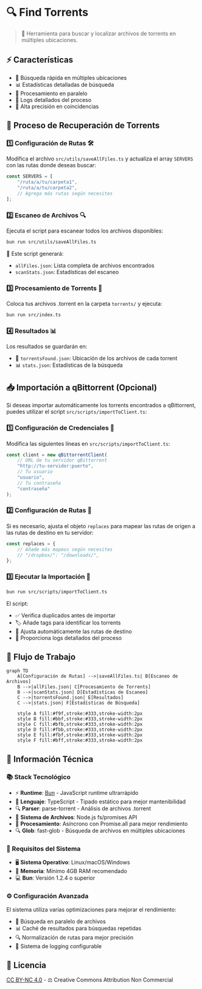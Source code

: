 # 🔍 Find Torrents

> 🎯 Herramienta para buscar y localizar archivos de torrents en múltiples ubicaciones.

## ⚡️ Características

- 🚀 Búsqueda rápida en múltiples ubicaciones
- 📊 Estadísticas detalladas de búsqueda
- 🔄 Procesamiento en paralelo
- 📝 Logs detallados del proceso
- 🎯 Alta precisión en coincidencias


## 🔄 Proceso de Recuperación de Torrents

### 1️⃣ Configuración de Rutas 🛠️

Modifica el archivo `src/utils/saveAllFiles.ts` y actualiza el array `SERVERS` con las rutas donde deseas buscar:

```typescript
const SERVERS = [
    "/ruta/a/tu/carpeta1",
    "/ruta/a/tu/carpeta2",
    // Agrega más rutas según necesites
];
```

### 2️⃣ Escaneo de Archivos 🔍

Ejecuta el script para escanear todos los archivos disponibles:

```bash
bun run src/utils/saveAllFiles.ts
```

📄 Este script generará:
- `allFiles.json`: Lista completa de archivos encontrados
- `scanStats.json`: Estadísticas del escaneo

### 3️⃣ Procesamiento de Torrents 🔄

Coloca tus archivos .torrent en la carpeta `torrents/` y ejecuta:

```bash
bun run src/index.ts
```

### 4️⃣ Resultados 📊

Los resultados se guardarán en:
- 📁 `torrentsFound.json`: Ubicación de los archivos de cada torrent
- 📊 `stats.json`: Estadísticas de la búsqueda

## 📥 Importación a qBittorrent (Opcional)

Si deseas importar automáticamente los torrents encontrados a qBittorrent, puedes utilizar el script `src/scripts/importToClient.ts`:

### 1️⃣ **Configuración de Credenciales** 🔑

Modifica las siguientes líneas en `src/scripts/importToClient.ts`:

```typescript
const client = new qBittorrentClient(
	// URL de tu servidor qBittorrent
	"http://tu-servidor:puerto",
	// Tu usuario
	"usuario",
	// Tu contraseña
	"contraseña"
);
```

### 2️⃣ **Configuración de Rutas** 📂

Si es necesario, ajusta el objeto `replaces` para mapear las rutas de origen a las rutas de destino en tu servidor:

```typescript
const replaces = {
	// Añade más mapeos según necesites
	// "/dropbox/": "/downloads/",
};
```

### 3️⃣ **Ejecutar la Importación** 🚀

```bash
bun run src/scripts/importToClient.ts
```

El script:
- ✅ Verifica duplicados antes de importar
- 🏷️ Añade tags para identificar los torrents
- 📁 Ajusta automáticamente las rutas de destino
- 📝 Proporciona logs detallados del proceso


## 🔄 Flujo de Trabajo

```mermaid
graph TD
    A[Configuración de Rutas] -->|saveAllFiles.ts| B[Escaneo de Archivos]
    B -->|allFiles.json| C[Procesamiento de Torrents]
    B -->|scanStats.json| D[Estadísticas de Escaneo]
    C -->|torrentsFound.json| E[Resultados]
    C -->|stats.json| F[Estadísticas de Búsqueda]

    style A fill:#f9f,stroke:#333,stroke-width:2px
    style B fill:#bbf,stroke:#333,stroke-width:2px
    style C fill:#bfb,stroke:#333,stroke-width:2px
    style D fill:#fbb,stroke:#333,stroke-width:2px
    style E fill:#fbf,stroke:#333,stroke-width:2px
    style F fill:#bff,stroke:#333,stroke-width:2px
```

## 🔧 Información Técnica

### 📚 Stack Tecnológico

- ⚡️ **Runtime**: [Bun](https://bun.sh) - JavaScript runtime ultrarrápido
- 🎯 **Lenguaje**: TypeScript - Tipado estático para mejor mantenibilidad
- 🔍 **Parser**: parse-torrent - Análisis de archivos .torrent
- 📁 **Sistema de Archivos**: Node.js fs/promises API
- 🔄 **Procesamiento**: Asíncrono con Promise.all para mejor rendimiento
- 🔍 **Glob**: fast-glob - Búsqueda de archivos en múltiples ubicaciones

### 🎯 Requisitos del Sistema

- 🖥️ **Sistema Operativo**: Linux/macOS/Windows
- 💾 **Memoria**: Mínimo 4GB RAM recomendado
- 💻 **Bun**: Versión 1.2.4 o superior

### ⚙️ Configuración Avanzada

El sistema utiliza varias optimizaciones para mejorar el rendimiento:

- 🚀 Búsqueda en paralelo de archivos
- 📊 Caché de resultados para búsquedas repetidas
- 🔍 Normalización de rutas para mejor precisión
- 📝 Sistema de logging configurable

## 📄 Licencia

[CC BY-NC 4.0](https://creativecommons.org/licenses/by-nc/4.0/) - ⚖️ Creative Commons Attribution Non Commercial
